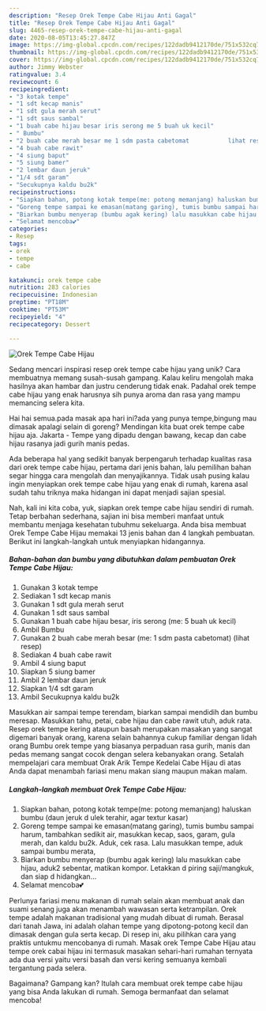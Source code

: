 ```yaml
---
description: "Resep Orek Tempe Cabe Hijau Anti Gagal"
title: "Resep Orek Tempe Cabe Hijau Anti Gagal"
slug: 4465-resep-orek-tempe-cabe-hijau-anti-gagal
date: 2020-08-05T13:45:27.847Z
image: https://img-global.cpcdn.com/recipes/122dadb9412170de/751x532cq70/orek-tempe-cabe-hijau-foto-resep-utama.jpg
thumbnail: https://img-global.cpcdn.com/recipes/122dadb9412170de/751x532cq70/orek-tempe-cabe-hijau-foto-resep-utama.jpg
cover: https://img-global.cpcdn.com/recipes/122dadb9412170de/751x532cq70/orek-tempe-cabe-hijau-foto-resep-utama.jpg
author: Jimmy Webster
ratingvalue: 3.4
reviewcount: 6
recipeingredient:
- "3 kotak tempe"
- "1 sdt kecap manis"
- "1 sdt gula merah serut"
- "1 sdt saus sambal"
- "1 buah cabe hijau besar iris serong me 5 buah uk kecil"
- " Bumbu"
- "2 buah cabe merah besar me 1 sdm pasta cabetomat           lihat resep"
- "4 buah cabe rawit"
- "4 siung baput"
- "5 siung bamer"
- "2 lembar daun jeruk"
- "1/4 sdt garam"
- "Secukupnya kaldu bu2k"
recipeinstructions:
- "Siapkan bahan, potong kotak tempe(me: potong memanjang) haluskan bumbu (daun jeruk d ulek terahir, agar textur kasar)"
- "Goreng tempe sampai ke emasan(matang garing), tumis bumbu sampai harum, tambahkan sedikit air, masukkan kecap, saos, garam, gula merah, dan kaldu bu2k. Aduk, cek rasa. Lalu masukkan tempe, aduk sampai bumbu merata,"
- "Biarkan bumbu menyerap (bumbu agak kering) lalu masukkan cabe hijau, aduk2 sebentar, matikan kompor. Letakkan d piring saji/mangkuk, dan siap d hidangkan..."
- "Selamat mencoba💕"
categories:
- Resep
tags:
- orek
- tempe
- cabe

katakunci: orek tempe cabe 
nutrition: 283 calories
recipecuisine: Indonesian
preptime: "PT18M"
cooktime: "PT53M"
recipeyield: "4"
recipecategory: Dessert

---
```



![Orek Tempe Cabe Hijau](https://img-global.cpcdn.com/recipes/122dadb9412170de/751x532cq70/orek-tempe-cabe-hijau-foto-resep-utama.jpg)

Sedang mencari inspirasi resep orek tempe cabe hijau yang unik? Cara membuatnya memang susah-susah gampang. Kalau keliru mengolah maka hasilnya akan hambar dan justru cenderung tidak enak. Padahal orek tempe cabe hijau yang enak harusnya sih punya aroma dan rasa yang mampu memancing selera kita.

Hai hai semua.pada masak apa hari ini?ada yang punya tempe,bingung mau dimasak apalagi selain di goreng? Mendingan kita buat orek tempe cabe hijau aja. Jakarta - Tempe yang dipadu dengan bawang, kecap dan cabe hijau rasanya jadi gurih manis pedas.

Ada beberapa hal yang sedikit banyak berpengaruh terhadap kualitas rasa dari orek tempe cabe hijau, pertama dari jenis bahan, lalu pemilihan bahan segar hingga cara mengolah dan menyajikannya. Tidak usah pusing kalau ingin menyiapkan orek tempe cabe hijau yang enak di rumah, karena asal sudah tahu triknya maka hidangan ini dapat menjadi sajian spesial.


Nah, kali ini kita coba, yuk, siapkan orek tempe cabe hijau sendiri di rumah. Tetap berbahan sederhana, sajian ini bisa memberi manfaat untuk membantu menjaga kesehatan tubuhmu sekeluarga. Anda bisa membuat Orek Tempe Cabe Hijau memakai 13 jenis bahan dan 4 langkah pembuatan. Berikut ini langkah-langkah untuk menyiapkan hidangannya.

<!--inarticleads1-->

##### Bahan-bahan dan bumbu yang dibutuhkan dalam pembuatan Orek Tempe Cabe Hijau:

1. Gunakan 3 kotak tempe
1. Sediakan 1 sdt kecap manis
1. Gunakan 1 sdt gula merah serut
1. Gunakan 1 sdt saus sambal
1. Gunakan 1 buah cabe hijau besar, iris serong (me: 5 buah uk kecil)
1. Ambil  Bumbu
1. Gunakan 2 buah cabe merah besar (me: 1 sdm pasta cabetomat)           (lihat resep)
1. Sediakan 4 buah cabe rawit
1. Ambil 4 siung baput
1. Siapkan 5 siung bamer
1. Ambil 2 lembar daun jeruk
1. Siapkan 1/4 sdt garam
1. Ambil Secukupnya kaldu bu2k


Masukkan air sampai tempe terendam, biarkan sampai mendidih dan bumbu meresap. Masukkan tahu, petai, cabe hijau dan cabe rawit utuh, aduk rata. Resep orek tempe kering ataupun basah merupakan masakan yang sangat digemari banyak orang, karena selain bahannya cukup familiar dengan lidah orang Bumbu orek tempe yang biasanya perpaduan rasa gurih, manis dan pedas memang sangat cocok dengan selera kebanyakan orang. Setalah mempelajari cara membuat Orak Arik Tempe Kedelai Cabe Hijau di atas Anda dapat menambah fariasi menu makan siang maupun makan malam. 

<!--inarticleads2-->

##### Langkah-langkah membuat Orek Tempe Cabe Hijau:

1. Siapkan bahan, potong kotak tempe(me: potong memanjang) haluskan bumbu (daun jeruk d ulek terahir, agar textur kasar)
1. Goreng tempe sampai ke emasan(matang garing), tumis bumbu sampai harum, tambahkan sedikit air, masukkan kecap, saos, garam, gula merah, dan kaldu bu2k. Aduk, cek rasa. Lalu masukkan tempe, aduk sampai bumbu merata,
1. Biarkan bumbu menyerap (bumbu agak kering) lalu masukkan cabe hijau, aduk2 sebentar, matikan kompor. Letakkan d piring saji/mangkuk, dan siap d hidangkan...
1. Selamat mencoba💕


Perlunya fariasi menu makanan di rumah selain akan membuat anak dan suami senang juga akan menambah wawasan serta ketrampilan. Orek tempe adalah makanan tradisional yang mudah dibuat di rumah. Berasal dari tanah Jawa, ini adalah olahan tempe yang dipotong-potong kecil dan dimasak dengan gula serta kecap. Di resep ini, aku pilihkan cara yang praktis untukmu mencobanya di rumah. Masak orek Tempe Cabe Hijau atau tempe orek cabai hijau ini termasuk masakan sehari-hari rumahan ternyata ada dua versi yaitu versi basah dan versi kering semuanya kembali tergantung pada selera. 

Bagaimana? Gampang kan? Itulah cara membuat orek tempe cabe hijau yang bisa Anda lakukan di rumah. Semoga bermanfaat dan selamat mencoba!
